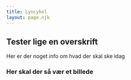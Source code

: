 ```yaml
---
title: Lyncykel
layout: page.njk
---
```


## Tester lige en overskrift

Her er der noget info om hvad der skal ske idag

### Her skal der så vær et billede